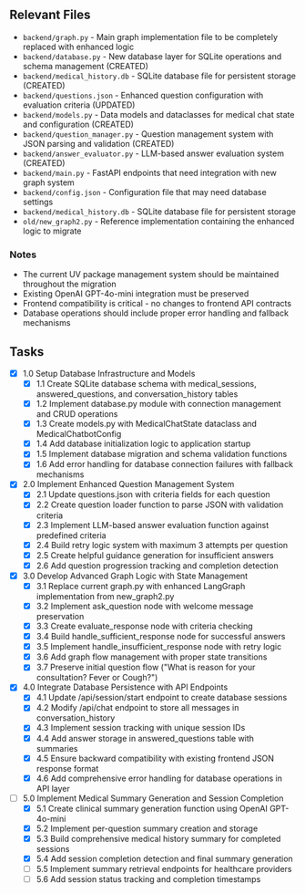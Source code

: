 ## Relevant Files

- `backend/graph.py` - Main graph implementation file to be completely replaced with enhanced logic
- `backend/database.py` - New database layer for SQLite operations and schema management (CREATED)
- `backend/medical_history.db` - SQLite database file for persistent storage (CREATED)
- `backend/questions.json` - Enhanced question configuration with evaluation criteria (UPDATED)
- `backend/models.py` - Data models and dataclasses for medical chat state and configuration (CREATED)
- `backend/question_manager.py` - Question management system with JSON parsing and validation (CREATED)
- `backend/answer_evaluator.py` - LLM-based answer evaluation system (CREATED)
- `backend/main.py` - FastAPI endpoints that need integration with new graph system
- `backend/config.json` - Configuration file that may need database settings
- `backend/medical_history.db` - SQLite database file for persistent storage
- `old/new_graph2.py` - Reference implementation containing the enhanced logic to migrate

### Notes

- The current UV package management system should be maintained throughout the migration
- Existing OpenAI GPT-4o-mini integration must be preserved
- Frontend compatibility is critical - no changes to frontend API contracts
- Database operations should include proper error handling and fallback mechanisms

## Tasks

- [x] 1.0 Setup Database Infrastructure and Models
  - [x] 1.1 Create SQLite database schema with medical_sessions, answered_questions, and conversation_history tables
  - [x] 1.2 Implement database.py module with connection management and CRUD operations
  - [x] 1.3 Create models.py with MedicalChatState dataclass and MedicalChatbotConfig
  - [x] 1.4 Add database initialization logic to application startup
  - [x] 1.5 Implement database migration and schema validation functions
  - [x] 1.6 Add error handling for database connection failures with fallback mechanisms

- [x] 2.0 Implement Enhanced Question Management System
  - [x] 2.1 Update questions.json with criteria fields for each question
  - [x] 2.2 Create question loader function to parse JSON with validation criteria
  - [x] 2.3 Implement LLM-based answer evaluation function against predefined criteria
  - [x] 2.4 Build retry logic system with maximum 3 attempts per question
  - [x] 2.5 Create helpful guidance generation for insufficient answers
  - [x] 2.6 Add question progression tracking and completion detection

- [x] 3.0 Develop Advanced Graph Logic with State Management
  - [x] 3.1 Replace current graph.py with enhanced LangGraph implementation from new_graph2.py
  - [x] 3.2 Implement ask_question node with welcome message preservation
  - [x] 3.3 Create evaluate_response node with criteria checking
  - [x] 3.4 Build handle_sufficient_response node for successful answers
  - [x] 3.5 Implement handle_insufficient_response node with retry logic
  - [x] 3.6 Add graph flow management with proper state transitions
  - [x] 3.7 Preserve initial question flow ("What is reason for your consultation? Fever or Cough?")

- [x] 4.0 Integrate Database Persistence with API Endpoints
  - [x] 4.1 Update /api/session/start endpoint to create database sessions
  - [x] 4.2 Modify /api/chat endpoint to store all messages in conversation_history
  - [x] 4.3 Implement session tracking with unique session IDs
  - [x] 4.4 Add answer storage in answered_questions table with summaries
  - [x] 4.5 Ensure backward compatibility with existing frontend JSON response format
  - [x] 4.6 Add comprehensive error handling for database operations in API layer

- [ ] 5.0 Implement Medical Summary Generation and Session Completion
  - [x] 5.1 Create clinical summary generation function using OpenAI GPT-4o-mini
  - [x] 5.2 Implement per-question summary creation and storage
  - [x] 5.3 Build comprehensive medical history summary for completed sessions
  - [x] 5.4 Add session completion detection and final summary generation
  - [ ] 5.5 Implement summary retrieval endpoints for healthcare providers
  - [ ] 5.6 Add session status tracking and completion timestamps 
